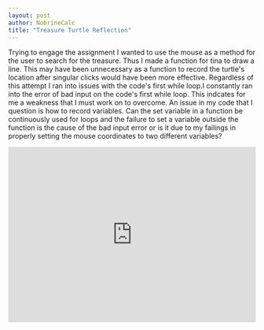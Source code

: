 ```yaml
---
layout: post
author: NobrineCalc
title: "Treasure Turtle Reflection"
---
```


Trying to engage the assignment I wanted to use the mouse as a method for the user to search for the treasure. Thus I made a function for tina to draw a line. This may have been unnecessary as a function to record the turtle's location after singular clicks would have been more effective. Regardless of this attempt I ran into issues with the code's first while loop.I constantly ran into the error of bad input on the code's first while loop. This indcates for me a weakness that I must work on to overcome. An issue in my code that I question is how to record variables. Can the set variable in a function be continuously used for loops and the failure to set a variable outside the function is the cause of the bad input error or is it due to my failings in properly setting the mouse coordinates to two different variables?

<iframe src="https://trinket.io/embed/python/30fd10feaa?start=result" width="100%" height="356" frameborder="0" marginwidth="0" marginheight="0" allowfullscreen></iframe>
